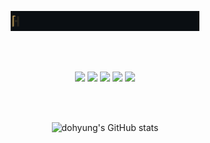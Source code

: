 <p align="center">
  <a href="https://github.com/Stylechoi" target="_blank">
    <img src="assets/demo2.gif" alt="HELLO, MY NAME IS CHOI!" width="60%" />
  </a>
</p>




<br><br>

<p align="center">
  <img src="https://img.shields.io/badge/HTML5-E34F26?logo=html5&logoColor=white"/>
  <img src="https://img.shields.io/badge/CSS3-1572B6?logo=css3&logoColor=white"/>
  <img src="https://img.shields.io/badge/Git-F05032?logo=git&logoColor=white"/>
  <img src="https://img.shields.io/badge/GitHub-181717?logo=github&logoColor=white"/>
  <img src="https://img.shields.io/badge/Status-Beginner-lightgrey.svg"/>
</p>

<br><br>

<p align="center">
  <img src="https://github-readme-stats.vercel.app/api?username=Stylechoi&show_icons=true" alt="dohyung's GitHub stats"/>
</p>
